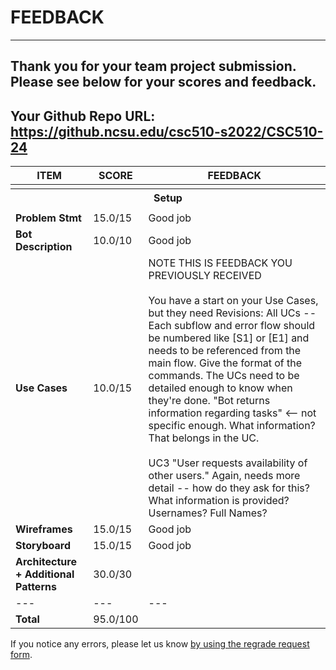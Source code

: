 # FEEDBACK
---
Thank you for your team project submission.                  Please see below for your scores and feedback.
---
## Your Github Repo URL: https://github.ncsu.edu/csc510-s2022/CSC510-24 
| ITEM | SCORE | FEEDBACK |
| --- | --- | --- |
| <tr><th colspan=3> Setup </th></tr> |
| **Problem Stmt** | 15.0/15 | Good job |
| **Bot Description** | 10.0/10 | Good job |
| **Use Cases** | 10.0/15 | NOTE THIS IS FEEDBACK YOU PREVIOUSLY RECEIVED<br /><br />You have a start on your Use Cases, but they need Revisions:    All UCs -- Each subflow and error flow should be numbered like [S1] or [E1] and needs to be referenced from the main flow.   Give the format of the commands.  The UCs need to be detailed enough to know when they're done.  "Bot returns information regarding tasks" <-- not specific enough.  What information?   That belongs in the UC.   <br><br>UC3 "User requests availability of other users."  Again, needs more detail -- how do they ask for this?  What information is provided?  Usernames?  Full Names? |
| **Wireframes** | 15.0/15 | Good job |
| **Storyboard** | 15.0/15 | Good job |
| **Architecture + Additional Patterns** | 30.0/30 |  |
| --- | --- | --- |
| **Total** | 95.0/100 |  |

If you notice any errors, please let us know [by using the regrade request form](https://github.ncsu.edu/CSC-510/Course/blob/main/README.md#homeworkproject-regrade-requests).
